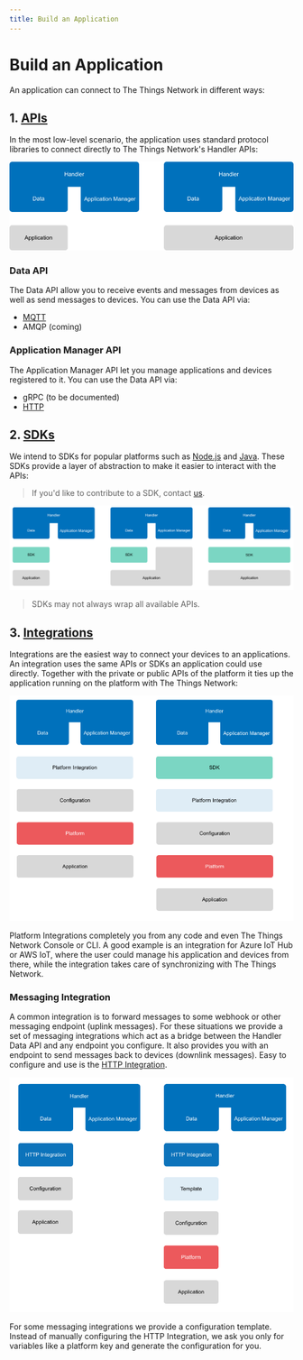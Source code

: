 ```yaml
---
title: Build an Application
---
```


# Build an Application
An application can connect to The Things Network in different ways:

## 1. [APIs](apis.md)
In the most low-level scenario, the application uses standard protocol libraries to connect directly to The Things Network's Handler APIs:

![APIs](options-apis.png)

### Data API
The Data API allow you to receive events and messages from devices as well as send messages to devices. You can use the Data API via:

* [MQTT](mqtt/index.md)
* AMQP (coming)

### Application Manager API
The Application Manager API let you manage applications and devices registered to it. You can use the Data API via:

* gRPC (to be documented)
* [HTTP](manager/index.md)

## 2. [SDKs](sdks.md)

We intend to SDKs for popular platforms such as [Node.js](nodejs/index.md) and [Java](java/index.md). These SDKs provide a layer of abstraction to make it easier to interact with the APIs:

> If you'd like to contribute to a SDK, contact [us](mailto:community@thethingsnetwork.org).

![SDK](options-sdks.png)

> SDKs may not always wrap all available APIs.

## 3. [Integrations](integrations.md)

Integrations are the easiest way to connect your devices to an applications. An integration uses the same APIs or SDKs an application could use directly. Together with the private or public APIs of the platform it ties up the application running on the platform with The Things Network:

![Platform Integration](options-integration.png)

Platform Integrations completely you from any code and even The Things Network Console or CLI. A good example is an integration for Azure IoT Hub or AWS IoT, where the user could manage his application and devices from there, while the integration takes care of synchronizing with The Things Network.

### Messaging Integration

A common integration is to forward messages to some webhook or other messaging endpoint (uplink messages). For these situations we provide a set of messaging integrations which act as a bridge between the Handler Data API and any endpoint you configure. It also provides you with an endpoint to send messages back to devices (downlink messages). Easy to configure and use is the [HTTP Integration](http/index.md).

![HTTP Integration](options-http.png)

For some messaging integrations we provide a configuration template. Instead of manually configuring the HTTP Integration, we ask you only for variables like a platform key and generate the configuration for you.
